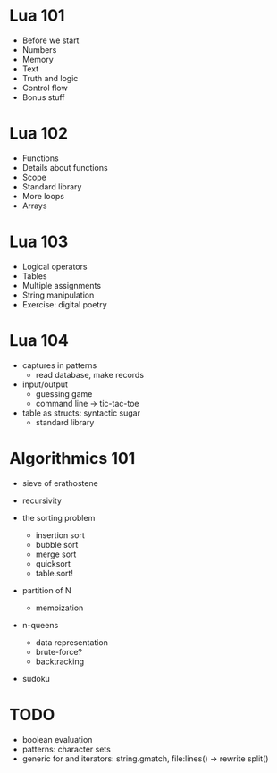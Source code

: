 Lua 101
=======

- Before we start
- Numbers
- Memory
- Text
- Truth and logic
- Control flow
- Bonus stuff

Lua 102
=======

- Functions
- Details about functions
- Scope
- Standard library
- More loops
- Arrays

Lua 103
=======

- Logical operators
- Tables
- Multiple assignments
- String manipulation
- Exercise: digital poetry

Lua 104
=======

- captures in patterns
	- read database, make records
- input/output
	- guessing game
	- command line -> tic-tac-toe
- table as structs: syntactic sugar
	- standard library

Algorithmics 101
================

- sieve of erathostene
- recursivity
- the sorting problem
	- insertion sort
	- bubble sort
	- merge sort
	- quicksort
	- table.sort!

- partition of N
	- memoization

- n-queens
	- data representation
	- brute-force?
	- backtracking

- sudoku


TODO
====

- boolean evaluation
- patterns: character sets
- generic for and iterators: string.gmatch, file:lines() -> rewrite split()
